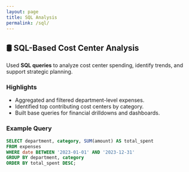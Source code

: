 ```yaml
---
layout: page
title: SQL Analysis
permalink: /sql/
---
```


## 🛢 SQL-Based Cost Center Analysis

Used **SQL queries** to analyze cost center spending, identify trends, and support strategic planning.

### Highlights

- Aggregated and filtered department-level expenses.
- Identified top contributing cost centers by category.
- Built base queries for financial drilldowns and dashboards.

### Example Query

```sql
SELECT department, category, SUM(amount) AS total_spent
FROM expenses
WHERE date BETWEEN '2023-01-01' AND '2023-12-31'
GROUP BY department, category
ORDER BY total_spent DESC;
